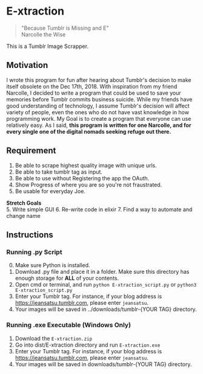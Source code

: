 # E-xtraction
> "Because Tumblr is Missing and E"  
> Narcolle the Wise

This is a Tumblr Image Scrapper. 

## Motivation
I wrote this program for fun after hearing about Tumblr's decision to make itself obsolete on the Dec 17th, 2018. With inspiration from my friend Narcolle, I decided to write a program that could be used to save your memories before Tumblr commits business suicide. While my friends have good understanding of technology, I assume Tumblr's decision will affect variety of people, even the ones who do not have vast knowledge in how programming work. My Goal is to create a program that everyone can use relatively easy. As I said, **this program is written for one Narcolle, and for every single one of the digital nomads seeking refuge out there.**

## Requirement

1. Be able to scrape highest quality image with unique urls.
2. Be able to take tumblr tag as input.
3. Be able to use without Registering the app the OAuth.
4. Show Progress of where you are so you're not fraustrated.
5. Be usable for everyday Joe.

**Stretch Goals**  
5. Write simple GUI
6. Re-write code in elixir
7. Find a way to automate and change name

## Instructions

### Running .py Script
0. Make sure Python is installed.
1. Download .py file and place it in a folder. Make sure this directory has enough storage for **ALL** of your contents.
2. Open cmd or terminal, and run `python E-xtraction_script.py` or `python3 E-xtraction_script.py`
3. Enter your Tumblr tag. For instance, if your blog address is https://jeansatsu.tumblr.com, please enter `jeansatsu`.
4. Your images will be saved in ../downloads/tumblr-{YOUR TAG} directory.

### Running .exe Executable (Windows Only)
1. Download the `E-xtraction.zip`
2. Go into dist/E-xtraction directory and run `E-xtraction.exe`
3. Enter your Tumblr tag. For instance, if your blog address is https://jeansatsu.tumblr.com, please enter `jeansatsu`.
4. Your images will be saved in downloads/tumblr-{YOUR TAG} directory.

